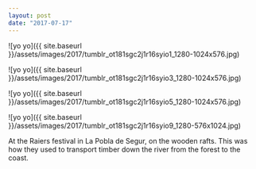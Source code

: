 ```yaml
---
layout: post
date: "2017-07-17"
---
```


![yo yo]({{ site.baseurl }}/assets/images/2017/tumblr_ot181sgc2j1r16syio1_1280-1024x576.jpg)

![yo yo]({{ site.baseurl }}/assets/images/2017/tumblr_ot181sgc2j1r16syio3_1280-1024x576.jpg)

![yo yo]({{ site.baseurl }}/assets/images/2017/tumblr_ot181sgc2j1r16syio5_1280-1024x576.jpg)

![yo yo]({{ site.baseurl }}/assets/images/2017/tumblr_ot181sgc2j1r16syio9_1280-576x1024.jpg)

At the Raiers festival in La Pobla de Segur, on the wooden rafts. This was how they used to transport timber down the river from the forest to the coast.
